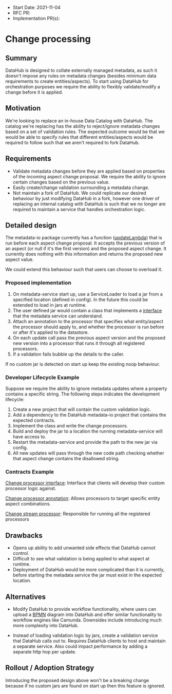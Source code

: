 - Start Date: 2021-11-04
- RFC PR:
- Implementation PR(s):

# Change processing

## Summary

DataHub is designed to collate externally managed metadata, as such it doesn't impose any rules on metadata changes
(besides minimum data requirements to create entities/aspects). To start using DataHub for orchestration purposes we
require the ability to flexibly validate/modify a change before it is applied.

## Motivation

We're looking to replace an in-house Data Catalog with DataHub. The catalog we're replacing has the ability to
reject/ignore metadata changes based on a set of validation rules. The expected outcome would be that we would be able
to specify rules that different entities/aspects would be required to follow such that we aren't required to fork
DataHub.

## Requirements

- Validate metadata changes before they are applied based on properties of the incoming aspect change proposal. We
  require the ability to ignore certain changes based on the previous value.
- Easily create/change validation surrounding a metadata change.
- Not maintain a fork of DataHub. We could replicate our desired behaviour by just modifying DataHub in a fork, however
  one driver of replacing an internal catalog with DataHub is such that we no longer are required to maintain a service
  that handles orchestration logic.

## Detailed design

The metadata-io package currently has a
function ([updateLambda](https://github.com/linkedin/datahub/blob/352a0abf8d7e4dd5d5664a8c7cdf3d77bf6f1c51/metadata-io/src/main/java/com/linkedin/metadata/entity/ebean/EbeanEntityService.java#L236))
that is run before each aspect change proposal. It accepts the previous version of an aspect (or null if it's the first
version) and the proposed aspect change. It currently does nothing with this information and returns the proposed new
aspect value.

We could extend this behaviour such that users can choose to overload it.

### Proposed implementation

1. On metadata-service start up, use a ServiceLoader to load a jar from a specified location (defined in config). In the
   future this could be extended to load in jars at runtime.
2. The user defined jar would contain a class that implements a [interface](#contract-example) that the metadata service
   can understand.
3. Attach an annotation to the processor that specifies what entity/aspect the processor should apply to, and whether
   the processor is run before or after it's applied to the datastore.
4. On each update call pass the previous aspect version and the proposed new version into a processor that runs it
   through all registered processors.
5. If a validation fails bubble up the details to the caller.

If no custom jar is detected on start up keep the existing noop behaviour.

### Developer Lifecycle Example

Suppose we require the ability to ignore metadata updates where a property contains a specific string. The following
steps indicates the development lifecycle:

1. Create a new project that will contain the custom validation logic.
2. Add a dependency to the DataHub metadata-io project that contains the expected contracts.
3. Implement the class and write the change processors.
4. Build and deploy the jar to a location the running metadata-service will have access to.
5. Restart the metadata-service and provide the path to the new jar via config.
6. All new updates will pass through the new code path checking whether that aspect change contains the disallowed
   string.

### Contracts Example
[Change processor interface](../../../../metadata-io/src/main/java/com/linkedin/metadata/changeprocessor/ChangeProcessor.java): Interface that clients will develop their custom processor logic against. 

[Change processor annotation](../../../../metadata-io/src/main/java/com/linkedin/metadata/changeprocessor/ChangeProcessorScope.java): Allows processors to target specific entity aspect combinations.

[Change stream processor](../../../../metadata-io/src/main/java/com/linkedin/metadata/changeprocessor/ChangeStreamProcessor.java): Responsible for running all the registered processors

## Drawbacks

* Opens up ability to add unwanted side effects that DataHub cannot control. 
* Difficult to see what validation is being applied to what aspect at runtime.
* Deployment of DataHub would be more complicated than it is currently, before starting the metadata service the jar
  must exist in the expected location.

## Alternatives

* Modify DataHub to provide workflow functionality, where users can upload
  a [BPMN](https://en.wikipedia.org/wiki/Business_Process_Model_and_Notation) diagram into DataHub and offer similar
  functionality to workflow engines like Camunda. Downsides include introducing much more complexity into DataHub.

* Instead of loading validation logic by jars, create a validation service that DataHub calls out to. Requires DataHub
  clients to host and maintain a separate service. Also could impact performance by adding a separate http hop per
  update.

## Rollout / Adoption Strategy

Introducing the proposed design above won't be a breaking change because if no custom jars are found on start up then this
feature is ignored.
